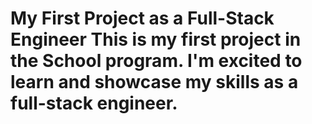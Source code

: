 # My First Project as a Full-Stack Engineer This is my first project in the School program. I'm excited to learn and showcase my skills as a full-stack engineer.
